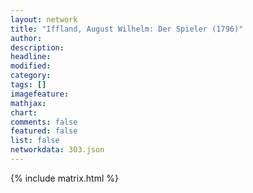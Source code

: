 ```yaml
---
layout: network
title: "Iffland, August Wilhelm: Der Spieler (1796)"
author:
description:
headline:
modified:
category:
tags: []
imagefeature: 
mathjax: 
chart: 
comments: false
featured: false
list: false
networkdata: 303.json
---
```

{% include matrix.html %}
